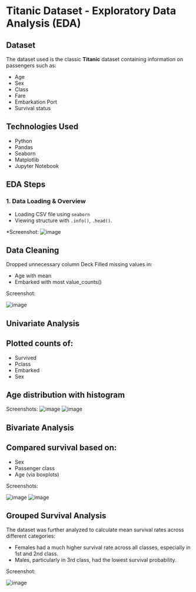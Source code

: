 # Titanic Dataset - Exploratory Data Analysis (EDA)
## Dataset
The dataset used is the classic **Titanic** dataset containing information on passengers such as:
- Age
- Sex
- Class
- Fare
- Embarkation Port
- Survival status

## Technologies Used
- Python 
- Pandas
- Seaborn
- Matplotlib
- Jupyter Notebook

## EDA Steps
### 1. Data Loading & Overview
- Loading CSV file using `seaborn`
- Viewing structure with `.info()`, `.head()`.

*Screenshot: 
![image](https://github.com/user-attachments/assets/9b95633d-ef2f-4d32-bd19-0898eed38bbf)


## Data Cleaning
 Dropped unnecessary column Deck 
 Filled missing values in:
- Age with mean
- Embarked with most value_counts()

Screenshot:

![image](https://github.com/user-attachments/assets/794e4326-93ab-4704-8277-d31895e6c66a)

## Univariate Analysis
## Plotted counts of:
- Survived
- Pclass
- Embarked
- Sex
## Age distribution with histogram

Screenshots:
![image](https://github.com/user-attachments/assets/f05955a5-fc7d-41b4-b64b-ddf304df16fa)
![image](https://github.com/user-attachments/assets/9bdfc439-9dc4-4f8b-b977-57042e1ae26c)


## Bivariate Analysis
## Compared survival based on:
- Sex
- Passenger class
- Age (via boxplots)

Screenshots:

![image](https://github.com/user-attachments/assets/473febef-8025-4ad0-89ef-862faa50a576)
![image](https://github.com/user-attachments/assets/ab58c6f1-7cfc-4410-81d1-a65e8e04d56a)


## Grouped Survival Analysis
The dataset was further analyzed to calculate mean survival rates across different categories:
- Females had a much higher survival rate across all classes, especially in 1st and 2nd class.
- Males, particularly in 3rd class, had the lowest survival probability.

Screenshot:

![image](https://github.com/user-attachments/assets/786eaf09-fd49-42e7-986a-394d10088925)

